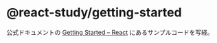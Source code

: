 # @react-study/getting-started

公式ドキュメントの [Getting Started – React](https://ja.reactjs.org/docs/getting-started.html) にあるサンプルコードを写経。
